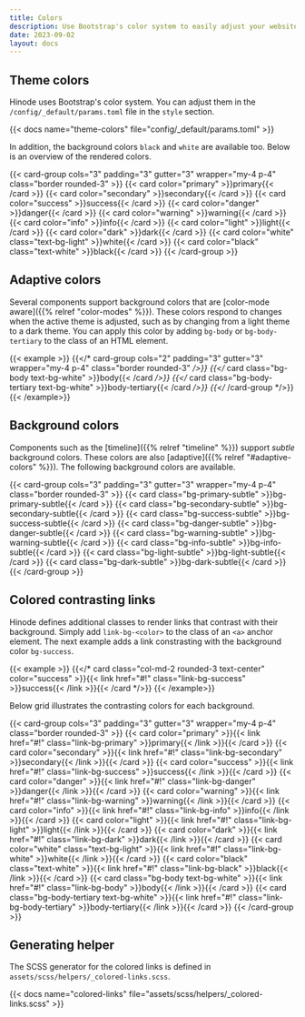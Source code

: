 ```yaml
---
title: Colors
description: Use Bootstrap's color system to easily adjust your website's colors.
date: 2023-09-02
layout: docs
---
```


## Theme colors

Hinode uses Bootstrap's color system. You can adjust them in the `/config/_default/params.toml` file in the `style` section.

{{< docs name="theme-colors" file="config/_default/params.toml" >}}

In addition, the background colors `black` and `white` are available too. Below is an overview of the rendered colors.

{{< card-group cols="3" padding="3" gutter="3" wrapper="my-4 p-4" class="border rounded-3" >}}
    {{< card color="primary" >}}primary{{< /card >}}
    {{< card color="secondary" >}}secondary{{< /card >}}
    {{< card color="success" >}}success{{< /card >}}
    {{< card color="danger" >}}danger{{< /card >}}
    {{< card color="warning" >}}warning{{< /card >}}
    {{< card color="info" >}}info{{< /card >}}
    {{< card color="light" >}}light{{< /card >}}
    {{< card color="dark" >}}dark{{< /card >}}
    {{< card color="white" class="text-bg-light" >}}white{{< /card >}}
    {{< card color="black" class="text-white" >}}black{{< /card >}}
{{< /card-group >}}

## Adaptive colors

Several components support background colors that are [color-mode aware]({{% relref "color-modes" %}}). These colors respond to changes when the active theme is adjusted, such as by changing from a light theme to a dark theme. You can apply this color by adding `bg-body` or `bg-body-tertiary` to the class of an HTML element.

<!-- markdownlint-disable MD037 -->
{{< example >}}
{{</* card-group cols="2" padding="3" gutter="3" wrapper="my-4 p-4" class="border rounded-3" */>}}
    {{</* card class="bg-body text-bg-white" >}}body{{< /card */>}}
    {{</* card class="bg-body-tertiary text-bg-white" >}}body-tertiary{{< /card */>}}
{{</* /card-group */>}}
{{< /example>}}
<!-- markdownlint-enable MD037 -->

## Background colors

Components such as the [timeline]({{% relref "timeline" %}}) support *subtle* background colors. These colors are also [adaptive]({{% relref "#adaptive-colors" %}}). The following background colors are available.

{{< card-group cols="3" padding="3" gutter="3" wrapper="my-4 p-4" class="border rounded-3" >}}
    {{< card class="bg-primary-subtle" >}}bg-primary-subtle{{< /card >}}
    {{< card class="bg-secondary-subtle" >}}bg-secondary-subtle{{< /card >}}
    {{< card class="bg-success-subtle" >}}bg-success-subtle{{< /card >}}
    {{< card class="bg-danger-subtle" >}}bg-danger-subtle{{< /card >}}
    {{< card class="bg-warning-subtle" >}}bg-warning-subtle{{< /card >}}
    {{< card class="bg-info-subtle" >}}bg-info-subtle{{< /card >}}
    {{< card class="bg-light-subtle" >}}bg-light-subtle{{< /card >}}
    {{< card class="bg-dark-subtle" >}}bg-dark-subtle{{< /card >}}
{{< /card-group >}}

## Colored contrasting links

Hinode defines additional classes to render links that contrast with their background. Simply add `link-bg-<color>` to the class of an `<a>` anchor element. The next example adds a link constrasting with the background color `bg-success`.

<!-- markdownlint-disable MD037 -->
{{< example >}}
{{</* card class="col-md-2 rounded-3 text-center" color="success" >}}{{< link href="#!" class="link-bg-success" >}}success{{< /link >}}{{< /card */>}}
{{< /example>}}
<!-- markdownlint-enable MD037 -->

Below grid illustrates the contrasting colors for each background.

{{< card-group cols="3" padding="3" gutter="3" wrapper="my-4 p-4" class="border rounded-3" >}}
    {{< card color="primary" >}}{{< link href="#!" class="link-bg-primary" >}}primary{{< /link >}}{{< /card >}}
    {{< card color="secondary" >}}{{< link href="#!" class="link-bg-secondary" >}}secondary{{< /link >}}{{< /card >}}
    {{< card color="success" >}}{{< link href="#!" class="link-bg-success" >}}success{{< /link >}}{{< /card >}}
    {{< card color="danger" >}}{{< link href="#!" class="link-bg-danger" >}}danger{{< /link >}}{{< /card >}}
    {{< card color="warning" >}}{{< link href="#!" class="link-bg-warning" >}}warning{{< /link >}}{{< /card >}}
    {{< card color="info" >}}{{< link href="#!" class="link-bg-info" >}}info{{< /link >}}{{< /card >}}
    {{< card color="light" >}}{{< link href="#!" class="link-bg-light" >}}light{{< /link >}}{{< /card >}}
    {{< card color="dark" >}}{{< link href="#!" class="link-bg-dark" >}}dark{{< /link >}}{{< /card >}}
    {{< card color="white" class="text-bg-light" >}}{{< link href="#!" class="link-bg-white" >}}white{{< /link >}}{{< /card >}}
    {{< card color="black" class="text-white" >}}{{< link href="#!" class="link-bg-black" >}}black{{< /link >}}{{< /card >}}
    {{< card class="bg-body text-bg-white" >}}{{< link href="#!" class="link-bg-body" >}}body{{< /link >}}{{< /card >}}
    {{< card class="bg-body-tertiary text-bg-white" >}}{{< link href="#!" class="link-bg-body-tertiary" >}}body-tertiary{{< /link >}}{{< /card >}}
{{< /card-group >}}

## Generating helper

The SCSS generator for the colored links is defined in `assets/scss/helpers/_colored-links.scss`.

{{< docs name="colored-links" file="assets/scss/helpers/_colored-links.scss" >}}
